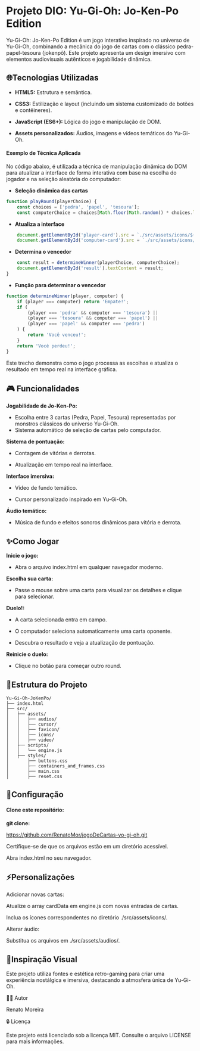 # Projeto DIO: Yu-Gi-Oh: Jo-Ken-Po Edition

Yu-Gi-Oh: Jo-Ken-Po Edition é um jogo interativo inspirado no universo de Yu-Gi-Oh, combinando a mecânica do jogo de cartas com o clássico pedra-papel-tesoura (jokenpô). Este projeto apresenta um design imersivo com elementos audiovisuais autênticos e jogabilidade dinâmica.

## 🌐Tecnologias Utilizadas

- **HTML5:** Estrutura e semântica.

- **CSS3:** Estilização e layout (incluindo um sistema customizado de botões e contêineres).

- **JavaScript (ES6+):** Lógica do jogo e manipulação de DOM.

- **Assets personalizados:** Áudios, imagens e vídeos temáticos do Yu-Gi-Oh.

#### Exemplo de Técnica Aplicada

No código abaixo, é utilizada a técnica de manipulação dinâmica do DOM para atualizar a interface de forma interativa com base na escolha do jogador e na seleção aleatória do computador:

* **Seleção dinâmica das cartas**

```javascript
function playRound(playerChoice) {
    const choices = ['pedra', 'papel', 'tesoura'];
    const computerChoice = choices[Math.floor(Math.random() * choices.length)]; 
```

* **Atualiza a interface**

```javascript
    document.getElementById('player-card').src = `./src/assets/icons/${playerChoice}.png`;
    document.getElementById('computer-card').src = `./src/assets/icons/${computerChoice}.png`;
```

* **Determina o vencedor**

```javascript
    const result = determineWinner(playerChoice, computerChoice);
    document.getElementById('result').textContent = result;
}
```

* **Função para determinar o vencedor**

```javascript
function determineWinner(player, computer) {
    if (player === computer) return 'Empate!';
    if (
        (player === 'pedra' && computer === 'tesoura') ||
        (player === 'tesoura' && computer === 'papel') ||
        (player === 'papel' && computer === 'pedra')
    ) {
        return 'Você venceu!';
    }
    return 'Você perdeu!';
}
```

Este trecho demonstra como o jogo processa as escolhas e atualiza o resultado em tempo real na interface gráfica.

## 🎮 Funcionalidades

**Jogabilidade de Jo-Ken-Po:**

* Escolha entre 3 cartas (Pedra, Papel, Tesoura) representadas por monstros clássicos do universo Yu-Gi-Oh.
* Sistema automático de seleção de cartas pelo computador.

**Sistema de pontuação:**

* Contagem de vitórias e derrotas.

* Atualização em tempo real na interface.

**Interface imersiva:**

* Vídeo de fundo temático.

* Cursor personalizado inspirado em Yu-Gi-Oh.

**Áudio temático:**

* Música de fundo e efeitos sonoros dinâmicos para vitória e derrota.

## ✨Como Jogar

**Inicie o jogo:** 
- Abra o arquivo index.html em qualquer navegador moderno.

**Escolha sua carta:** 

- Passe o mouse sobre uma carta para visualizar os detalhes e clique para selecionar.

**Duelo!:**

- A carta selecionada entra em campo.

- O computador seleciona automaticamente uma carta oponente.

- Descubra o resultado e veja a atualização de pontuação.

**Reinicie o duelo:**

- Clique no botão para começar outro round.

## 📁Estrutura do Projeto

```
Yu-Gi-Oh-JoKenPo/
├── index.html
├── src/
│   ├── assets/
│   │   ├── audios/
│   │   ├── cursor/
│   │   ├── favicon/
│   │   ├── icons/
│   │   ├── video/
│   ├── scripts/
│   │   └── engine.js
│   ├── styles/
│       ├── buttons.css
│       ├── containers_and_frames.css
│       ├── main.css
│       ├── reset.css
```

## 🔧Configuração

#### Clone este repositório:

**git clone:** 

https://github.com/RenatoMor/jogoDeCartas-yo-gi-oh.git

Certifique-se de que os arquivos estão em um diretório acessível.

Abra index.html no seu navegador.

## ⚡Personalizações

Adicionar novas cartas:

Atualize o array cardData em engine.js com novas entradas de cartas.

Inclua os ícones correspondentes no diretório ./src/assets/icons/.

Alterar áudio:

Substitua os arquivos em ./src/assets/audios/.

## 🎨Inspiração Visual

Este projeto utiliza fontes e estética retro-gaming para criar uma experiência nostálgica e imersiva, destacando a atmosfera única de Yu-Gi-Oh.

👨‍💻 Autor

Renato Moreira


🔒 Licença

Este projeto está licenciado sob a licença MIT. Consulte o arquivo LICENSE para mais informações.